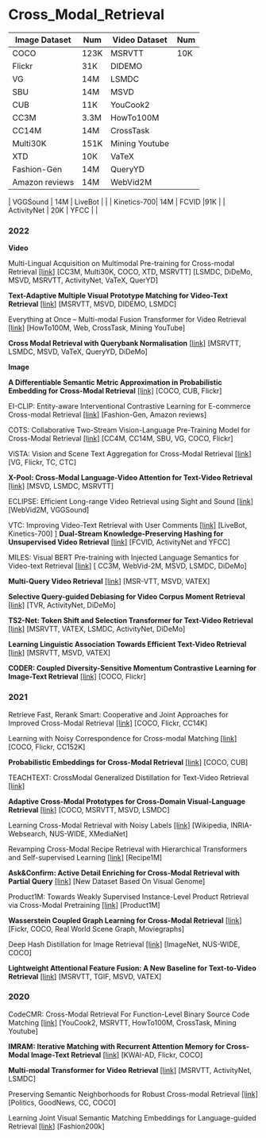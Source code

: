 # Cross_Modal_Retrieval

| Image Dataset | Num       | Video Dataset | Num |
| ------------- | --------- | ------------- | --- |
| COCO          | 123K      | MSRVTT        |  10K   |
| Flickr        | 31K       | DIDEMO      |     |
| VG            | 14M       | LSMDC      |     |
| SBU           | 14M       | MSVD      |     |
| CUB           | 11K       | YouCook2      |     |
| CC3M          | 3.3M      | HowTo100M      |     |
| CC14M         | 14M       | CrossTask      |     |
| Multi30K      | 151K      | Mining Youtube    |     |
| XTD           | 10K       | VaTeX      |     |
| Fashion-Gen   | 14M       | QueryYD      |     |
| Amazon reviews| 14M       | WebVid2M      |     |


| VGGSound    | 14M       | LiveBot      |     |
| Kinetics-700| 14M       | FCVID        |91K  |
| ActivityNet | 20K       | YFCC         |     |

 



























 

 



### 2022

**Video**

Multi-Lingual Acquisition on Multimodal Pre-training for Cross-modal Retrieval [\[link\]](https://openreview.net/pdf?id=h73nTbImOt9) \[CC3M, Multi30K, COCO, XTD, MSRVTT\] [LSMDC, DiDeMo, MSVD, MSRVTT, ActivityNet, VaTeX, QuerYD]

**Text-Adaptive Multiple Visual Prototype Matching for Video-Text Retrieval** [\[link\]](https://openreview.net/pdf?id=XevwsaZ-4z) \[MSRVTT, MSVD, DIDEMO, LSMDC\]

Everything at Once – Multi-modal Fusion Transformer for Video Retrieval [\[link\]](https://openaccess.thecvf.com/content/CVPR2022/papers/Shvetsova_Everything_at_Once_-_Multi-Modal_Fusion_Transformer_for_Video_Retrieval_CVPR_2022_paper.pdf) \[HowTo100M, Web, CrossTask, Mining YouTube\]

**Cross Modal Retrieval with Querybank Normalisation** [\[link\]](https://openaccess.thecvf.com/content/CVPR2022/papers/Bogolin_Cross_Modal_Retrieval_With_Querybank_Normalisation_CVPR_2022_paper.pdf) \[MSRVTT, LSMDC, MSVD, VaTeX,  QueryYD, DiDeMo\]



**Image**

**A Differentiable Semantic Metric Approximation in Probabilistic Embedding for Cross-Modal Retrieval** [\[link\]](https://openreview.net/pdf?id=-KPNRZ8i0ag) \[COCO, CUB, Flickr\]

EI-CLIP: Entity-aware Interventional Contrastive Learning for E-commerce Cross-modal Retrieval [\[link\]](https://openaccess.thecvf.com/content/CVPR2022/papers/Ma_EI-CLIP_Entity-Aware_Interventional_Contrastive_Learning_for_E-Commerce_Cross-Modal_Retrieval_CVPR_2022_paper.pdf) \[Fashion-Gen, Amazon reviews\]

COTS: Collaborative Two-Stream Vision-Language Pre-Training Model for Cross-Modal Retrieval [\[link\]](https://openaccess.thecvf.com/content/CVPR2022/papers/Lu_COTS_Collaborative_Two-Stream_Vision-Language_Pre-Training_Model_for_Cross-Modal_Retrieval_CVPR_2022_paper.pdf) \[CC4M, CC14M, SBU, VG, COCO, Flickr\]

ViSTA: Vision and Scene Text Aggregation for Cross-Modal Retrieval [\[link\]](https://openaccess.thecvf.com/content/CVPR2022/papers/Cheng_ViSTA_Vision_and_Scene_Text_Aggregation_for_Cross-Modal_Retrieval_CVPR_2022_paper.pdf) \[VG, Flickr, TC, CTC\]

**X-Pool: Cross-Modal Language-Video Attention for Text-Video Retrieval** [\[link\]](https://openaccess.thecvf.com/content/CVPR2022/papers/Gorti_X-Pool_Cross-Modal_Language-Video_Attention_for_Text-Video_Retrieval_CVPR_2022_paper.pdf) \[MSVD, LSMDC, MSRVTT\]

ECLIPSE: Efficient Long-range Video Retrieval using Sight and Sound [\[link\]](https://arxiv.org/pdf/2204.02874) \[WebVid2M, VGGSound\]

VTC: Improving Video-Text Retrieval with User Comments [\[link\]](https://arxiv.org/pdf/2210.10820) \[LiveBot, Kinetics-700\]
\]
**Dual-Stream Knowledge-Preserving Hashing for Unsupervised Video Retrieval** [\[link\]](https://www.ecva.net/papers/eccv_2022/papers_ECCV/papers/136740175.pdf) \[FCVID, ActivityNet and YFCC\]

MILES: Visual BERT Pre-training with Injected Language Semantics for Video-text Retrieval [\[link\]](https://arxiv.org/pdf/2204.12408) \[ CC3M, WebVid-2M, MSVD, LSMDC, DiDeMo\]

**Multi-Query Video Retrieval** [\[link\]](https://arxiv.org/pdf/2201.03639) \[MSR-VTT, MSVD, VATEX\]

**Selective Query-guided Debiasing for Video Corpus Moment Retrieval** [\[link\]](https://arxiv.org/pdf/2210.08714) \[TVR, ActivityNet, DiDeMo\]

**TS2-Net: Token Shift and Selection Transformer for Text-Video Retrieval** [\[link\]](https://arxiv.org/pdf/2207.07852) \[MSRVTT, VATEX, LSMDC, ActivityNet, DiDeMo\]

**Learning Linguistic Association Towards Efficient Text-Video Retrieval** [\[link\]](https://www.ecva.net/papers/eccv_2022/papers_ECCV/papers/136960251.pdf) \[MSRVTT, MSVD, VATEX\]

**CODER: Coupled Diversity-Sensitive Momentum Contrastive Learning for Image-Text Retrieval** [\[link\]](https://arxiv.org/pdf/2208.09843) \[COCO, Flickr\]

### 2021
Retrieve Fast, Rerank Smart: Cooperative and Joint Approaches for Improved Cross-Modal Retrieval [\[link\]](https://arxiv.org/pdf/2103.11920.pdf) \[COCO, Flickr, CC14K\]

Learning with Noisy Correspondence for Cross-modal Matching [\[link\]](https://openreview.net/pdf?id=S9ZyhWC17wJ) \[COCO, Flickr, CC152K\]

**Probabilistic Embeddings for Cross-Modal Retrieval** [\[link\]](https://openaccess.thecvf.com/content/CVPR2021/papers/Chun_Probabilistic_Embeddings_for_Cross-Modal_Retrieval_CVPR_2021_paper.pdf) \[COCO, CUB\]

TEACHTEXT: CrossModal Generalized Distillation for Text-Video Retrieval [\[link\]](http://www.csyangliu.com/Material/ICCV_TEACHTEXT.pdf)

**Adaptive Cross-Modal Prototypes for Cross-Domain Visual-Language Retrieval** [\[link\]](https://openaccess.thecvf.com/content/CVPR2021/papers/Liu_Adaptive_Cross-Modal_Prototypes_for_Cross-Domain_Visual-Language_Retrieval_CVPR_2021_paper.pdf) \[COCO, MSRVTT, MSVD, LSMDC\]

Learning Cross-Modal Retrieval with Noisy Labels [\[link\]](https://openaccess.thecvf.com/content/CVPR2021/papers/Hu_Learning_Cross-Modal_Retrieval_With_Noisy_Labels_CVPR_2021_paper.pdf) \[Wikipedia, INRIA-Websearch, NUS-WIDE, XMediaNet\]

Revamping Cross-Modal Recipe Retrieval with Hierarchical Transformers and Self-supervised Learning [\[link\]](https://openaccess.thecvf.com/content/CVPR2021/papers/Salvador_Revamping_Cross-Modal_Recipe_Retrieval_With_Hierarchical_Transformers_and_Self-Supervised_Learning_CVPR_2021_paper.pdf) \[Recipe1M\]

**Ask&Confirm: Active Detail Enriching for Cross-Modal Retrieval with Partial Query** [\[link\]](https://openaccess.thecvf.com/content/ICCV2021/papers/Cai_AskConfirm_Active_Detail_Enriching_for_Cross-Modal_Retrieval_With_Partial_Query_ICCV_2021_paper.pdf) \[New Dataset Based On Visual Genome\]

Product1M: Towards Weakly Supervised Instance-Level Product Retrieval via Cross-Modal Pretraining [\[link\]](https://openaccess.thecvf.com/content/ICCV2021/papers/Zhan_Product1M_Towards_Weakly_Supervised_Instance-Level_Product_Retrieval_via_Cross-Modal_Pretraining_ICCV_2021_paper.pdf) \[Product1M\]

**Wasserstein Coupled Graph Learning for Cross-Modal Retrieval** [\[link\]](https://openaccess.thecvf.com/content/ICCV2021/papers/Wang_Wasserstein_Coupled_Graph_Learning_for_Cross-Modal_Retrieval_ICCV_2021_paper.pdf) \[Fickr, COCO, Real World Scene Graph, Moviegraphs\]

Deep Hash Distillation for Image Retrieval [\[link\]](https://arxiv.org/pdf/2112.08816) \[ImageNet, NUS-WIDE, COCO\]

**Lightweight Attentional Feature Fusion: A New Baseline for Text-to-Video Retrieval** [\[link\]](https://arxiv.org/pdf/2112.01832) \[MSRVTT, TGIF, MSVD, VATEX\]

### 2020
CodeCMR: Cross-Modal Retrieval For Function-Level Binary Source Code Matching [\[link\]](https://proceedings.neurips.cc/paper/2020/file/285f89b802bcb2651801455c86d78f2a-Paper.pdf) \[YouCook2, MSRVTT, HowTo100M, CrossTask, Mining Youtube\]

**IMRAM: Iterative Matching with Recurrent Attention Memory for Cross-Modal Image-Text Retrieval** [\[link\]](https://openaccess.thecvf.com/content_CVPR_2020/papers/Chen_IMRAM_Iterative_Matching_With_Recurrent_Attention_Memory_for_Cross-Modal_Image-Text_CVPR_2020_paper.pdf) \[KWAI-AD, Flickr, COCO\]

**Multi-modal Transformer for Video Retrieval** [\[link\]](https://arxiv.org/pdf/2007.10639) \[MSRVTT, ActivityNet, LSMDC\]

Preserving Semantic Neighborhoods for Robust Cross-modal Retrieval [\[link\]](https://arxiv.org/pdf/2007.08617) \[Politics,  GoodNews, CC, COCO\]

Learning Joint Visual Semantic Matching Embeddings for Language-guided Retrieval [\[link\]](https://www.ecva.net/papers/eccv_2020/papers_ECCV/papers/123670137.pdf) \[Fashion200k\]

